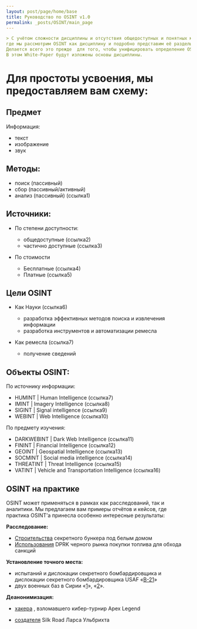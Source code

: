 ```yaml
---
layout: post/page/home/base
title: Руководство по OSINT v1.0
permalink: _posts/OSINT/main_page
---
```


```markdown
> С учётом сложности дисциплины и отсутствия общедоступных и понятных материалов для изучения её основ мы предлагаем вам цикл white-paper материалов,
где мы рассмотрим OSINT как дисциплину и подробно представим её разделы.
Делается всего это прежде  для того, чтобы унифицировать определение OSINT в русскоговорящем сообществе, а также привнести ясность в разграничение тех или иных инструментов для более продуктивного развития разделов  OSINT. 
В этом White-Paper будут изложены основы дисциплины.
```

# Для простоты усвоения, мы предоставляем вам схему:

## Предмет 

Информация:

- текст
- изображение
- звук

## Методы:

- поиск (пассивный)
- сбор (пассивный/активный)
- анализ  (пассивный) (ссылка1)

## Источники:

- По степени доступности:
  - общедоступные (ссылка2)
  -  частично  доступные (ссылка3)

- По стоимости 
  - Бесплатные (ссылка4)
  - Платные (ссылка5)

## Цели OSINT 

- Как Науки (ссылка6)
  -  разработка  эффективных  методов поиска  и извлечения  информации
  -  разработка  инструментов  и автоматизации  ремесла

- Как ремесла (ссылка7)
  - получение  сведений

## Объекты OSINT:

 По источнику информации: 

- HUMINT | Human Intelligence  (ссылка7)
- IMINT | Imagery Intelligence (ссылка8)
- SIGINT | Signal intelligence  (ссылка9)
- WEBINT | Web Intelligence  (ссылка10)

 По предмету изучения:

- DARKWEBINT | Dark Web Intelligence (ссылка11)
- FININT | Financial Intelligence (ссылка12)
- GEOINT | Geospatial Intelligence (ссылка13)
- SOCMINT | Social media intelligence (ссылка14)
- THREATINT | Threat Intelligence (ссылка15)
- VATINT | Vehicle and Transportation Intelligence (ссылка16)

## OSINT на практике

OSINT может применяться в рамках как расследований,  так и аналитики.  Мы предлагаем  вам примеры  отчётов  и кейсов, где практика OSINT’а принесла особенно интересные  результаты: 

**Расследование:** 

- [Строительства](https://telegra.ph/Podzemelya-Vashingtona-kontrakt-C-9568-11-13)  секретного бункера под белым домом 
- [Использования](https://static.rusi.org/project-sandstone-black-gold-web_0.pdf) DPRK черного рынка покупки топлива  для обхода санкций

 **Установление точного места:**

- испытаний   и дислокации  секретного бомбардировщика  и дислокации  секретного бомбардировщика USAF «[B-21](https://twitter.com/johnmcelhone8/status/1600683623250030593)»
- двух военных баз в Сирии «[1](https://i.4pcdn.org/pol/1453220249629.png)», «[2](https://i.4pcdn.org/pol/1464671091726.jpg)».

 **Деанонимизация:**

- [хакера](https://www.youtube.com/watch?v=pXZ-aVP_n64) , взломавшего кибер-турнир Apex Legend 

- [создателя](https://www.vice.com/en/article/9akg85/irs-found-accused-silk-road-masterminds-email-by-googling-silk-road) Silk Road Ларса Ульбрихта